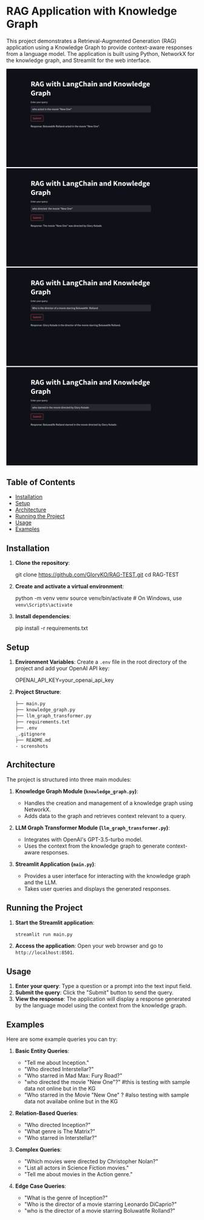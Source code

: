 # RAG Application with Knowledge Graph

This project demonstrates a Retrieval-Augmented Generation (RAG) application using a Knowledge Graph to provide context-aware responses from a language model. The application is built using Python, NetworkX for the knowledge graph, and Streamlit for the web interface.


![Main Interface](screenshots/rag_image1.png)
![Main Interface](screenshots/rag_image2.png)
![Main Interface](screenshots/rag_image3.png)
![Main Interface](screenshots/rag_image4.png)

## Table of Contents

- [Installation](#installation)
- [Setup](#setup)
- [Architecture](#architecture)
- [Running the Project](#running-the-project)
- [Usage](#usage)
- [Examples](#examples)


## Installation

1. **Clone the repository**:
    
    git clone https://github.com/GloryKO/RAG-TEST.git
    cd RAG-TEST
    

2. **Create and activate a virtual environment**:
   
    python -m venv venv
    source venv/bin/activate  # On Windows, use `venv\Scripts\activate`
    

3. **Install dependencies**:
  
    pip install -r requirements.txt

## Setup

1. **Environment Variables**: Create a `.env` file in the root directory of the project and add your OpenAI API key:
    
    OPENAI_API_KEY=your_openai_api_key
    

2. **Project Structure**:
    ```
    ├── main.py
    ├── knowledge_graph.py
    ├── llm_graph_transformer.py
    ├── requirements.txt
    ├── .env
    _.gitignore
    ├── README.md
    - screnshots
    ```

## Architecture

The project is structured into three main modules:

1. **Knowledge Graph Module (`knowledge_graph.py`)**:
    - Handles the creation and management of a knowledge graph using NetworkX.
    - Adds data to the graph and retrieves context relevant to a query.

2. **LLM Graph Transformer Module (`llm_graph_transformer.py`)**:
    - Integrates with OpenAI's GPT-3.5-turbo model.
    - Uses the context from the knowledge graph to generate context-aware responses.

3. **Streamlit Application (`main.py`)**:
    - Provides a user interface for interacting with the knowledge graph and the LLM.
    - Takes user queries and displays the generated responses.

## Running the Project

1. **Start the Streamlit application**:
    ```sh
    streamlit run main.py
    ```

2. **Access the application**: Open your web browser and go to `http://localhost:8501`.

## Usage

1. **Enter your query**: Type a question or a prompt into the text input field.
2. **Submit the query**: Click the "Submit" button to send the query.
3. **View the response**: The application will display a response generated by the language model using the context from the knowledge graph.

## Examples

Here are some example queries you can try:

1. **Basic Entity Queries**:
   - "Tell me about Inception."
   - "Who directed Interstellar?"
   - "Who starred in Mad Max: Fury Road?"
   - "who directed the movie "New One"?" #this is testing with sample data not online but in the KG
   - "Who starred in the Movie "New One" ? #also testing with sample data not availabe online but in the KG

2. **Relation-Based Queries**:
   - "Who directed Inception?"
   - "What genre is The Matrix?"
   - "Who starred in Interstellar?"

3. **Complex Queries**:
   - "Which movies were directed by Christopher Nolan?"
   - "List all actors in Science Fiction movies."
   - "Tell me about movies in the Action genre."

4. **Edge Case Queries**:
   - "What is the genre of Inception?"
   - "Who is the director of a movie starring Leonardo DiCaprio?"
   - "who is the director of a movie starring Boluwatife Rolland?"
   
